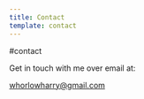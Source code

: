 ```yaml
---
title: Contact
template: contact
---
```


#contact

Get in touch with me over email at:

whorlowharry@gmail.com
